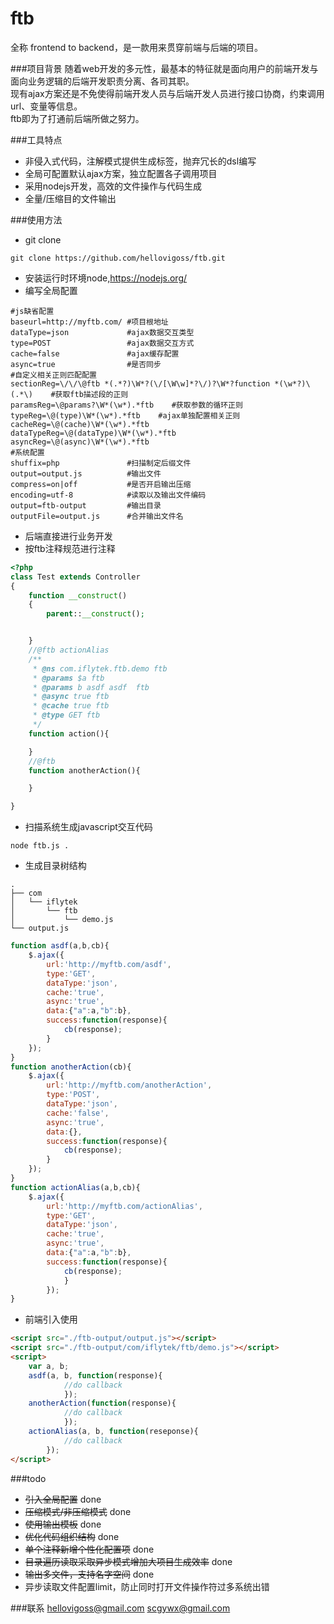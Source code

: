 # ftb
全称 frontend to backend，是一款用来贯穿前端与后端的项目。

###项目背景
随着web开发的多元性，最基本的特征就是面向用户的前端开发与面向业务逻辑的后端开发职责分离、各司其职。  
现有ajax方案还是不免使得前端开发人员与后端开发人员进行接口协商，约束调用url、变量等信息。  
ftb即为了打通前后端所做之努力。

###工具特点
* 非侵入式代码，注解模式提供生成标签，抛弃冗长的dsl编写
* 全局可配置默认ajax方案，独立配置各子调用项目
* 采用nodejs开发，高效的文件操作与代码生成
* 全量/压缩目的文件输出

###使用方法
* git clone 

```shell
git clone https://github.com/hellovigoss/ftb.git
```

* 安装运行时环境node,https://nodejs.org/
* 编写全局配置

```shell
#js缺省配置
baseurl=http://myftb.com/ #项目根地址
dataType=json             #ajax数据交互类型
type=POST                 #ajax数据交互方式
cache=false               #ajax缓存配置
async=true                #是否同步
#自定义相关正则匹配配置
sectionReg=\/\/\@ftb *(.*?)\W*?(\/[\W\w]*?\/)?\W*?function *(\w*?)\(.*\)    #获取ftb描述段的正则
paramsReg=\@params?\W*(\w*).*ftb    #获取参数的循环正则
typeReg=\@(type)\W*(\w*).*ftb    #ajax单独配置相关正则
cacheReg=\@(cache)\W*(\w*).*ftb
dataTypeReg=\@(dataType)\W*(\w*).*ftb
asyncReg=\@(async)\W*(\w*).*ftb
#系统配置
shuffix=php               #扫描制定后缀文件
output=output.js          #输出文件
compress=on|off           #是否开启输出压缩
encoding=utf-8            #读取以及输出文件编码
output=ftb-output         #输出目录
outputFile=output.js      #合并输出文件名
```

* 后端直接进行业务开发
* 按ftb注释规范进行注释

```php
<?php
class Test extends Controller
{
    function __construct()
    {
        parent::__construct();


    }
    //@ftb actionAlias
    /**
     * @ns com.iflytek.ftb.demo ftb
     * @params $a ftb
     * @params b asdf asdf  ftb
     * @async true ftb
     * @cache true ftb
     * @type GET ftb
     */
    function action(){

    }
    //@ftb
    function anotherAction(){

    }

}
```

* 扫描系统生成javascript交互代码

```shell
node ftb.js .
```

* 生成目录树结构

```
.
├── com
│   └── iflytek
│       └── ftb
│           └── demo.js
└── output.js
```

```javascript
function asdf(a,b,cb){
    $.ajax({
        url:'http://myftb.com/asdf',
        type:'GET',
        dataType:'json',
        cache:'true',
        async:'true',
        data:{"a":a,"b":b},
        success:function(response){
            cb(response);
        }
    });
}
function anotherAction(cb){
    $.ajax({
        url:'http://myftb.com/anotherAction',
        type:'POST',
        dataType:'json',
        cache:'false',
        async:'true',
        data:{},
        success:function(response){
            cb(response);
        }
    });
}
function actionAlias(a,b,cb){
	$.ajax({
		url:'http://myftb.com/actionAlias',
		type:'GET',
		dataType:'json',
		cache:'true',
		async:'true',
		data:{"a":a,"b":b},
		success:function(response){
			cb(response);
			}
		});
}
```

* 前端引入使用

```html
<script src="./ftb-output/output.js"></script>
<script src="./ftb-output/com/iflytek/ftb/demo.js"></script>
<script>
    var a, b;
    asdf(a, b, function(response){
            //do callback
            });
    anotherAction(function(response){
            //do callback
            });
    actionAlias(a, b, function(reseponse){
            //do callback
        });
</script>
```

###todo
* ~~引入全局配置~~ done
* ~~压缩模式/非压缩模式~~ done
* ~~使用输出模板~~ done
* ~~优化代码组织结构~~ done
* ~~单个注释新增个性化配置项~~ done
* ~~目录遍历读取采取异步模式增加大项目生成效率~~ done
* ~~输出多文件，支持名字空间~~ done
* 异步读取文件配置limit，防止同时打开文件操作符过多系统出错

###联系
hellovigoss@gmail.com
scgywx@gmail.com
